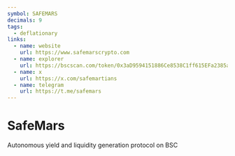 ```yaml
---
symbol: SAFEMARS
decimals: 9
tags:
  - deflationary
links:
  - name: website
    url: https://www.safemarscrypto.com
  - name: explorer
    url: https://bscscan.com/token/0x3aD9594151886Ce8538C1ff615EFa2385a8C3A88
  - name: x
    url: https://x.com/safemartians
  - name: telegram
    url: https://t.me/safemars
---
```


# SafeMars

Autonomous yield and liquidity generation protocol on BSC
